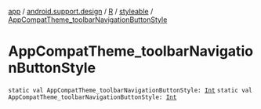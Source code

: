[app](../../../index.md) / [android.support.design](../../index.md) / [R](../index.md) / [styleable](index.md) / [AppCompatTheme_toolbarNavigationButtonStyle](./-app-compat-theme_toolbar-navigation-button-style.md)

# AppCompatTheme_toolbarNavigationButtonStyle

`static val AppCompatTheme_toolbarNavigationButtonStyle: `[`Int`](https://kotlinlang.org/api/latest/jvm/stdlib/kotlin/-int/index.html)
`static val AppCompatTheme_toolbarNavigationButtonStyle: `[`Int`](https://kotlinlang.org/api/latest/jvm/stdlib/kotlin/-int/index.html)